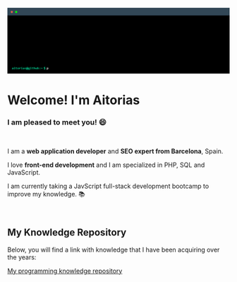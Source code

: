 ![Aitorias GitHub profile](/aitorias-terminal.gif)

# Welcome! I'm Aitorias
### I am pleased to meet you! :smile:

&nbsp;

I am a **web application developer** and **SEO expert from Barcelona**, Spain.

I love **front-end development** and I am specialized in PHP, SQL and JavaScript.

I am currently taking a JavScript full-stack development bootcamp to improve my knowledge. :books:

&nbsp;

## My Knowledge Repository

Below, you will find a link with knowledge that I have been acquiring over the years:

[My programming knowledge repository](https://github.com/aitorias/aitorias/blob/main/knowledge.md)
